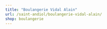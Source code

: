 ```yaml
---
title: "Boulangerie Vidal Alain"
url: /saint-andiol/boulangerie-vidal-alain/
shop: boulangerie
---
```

